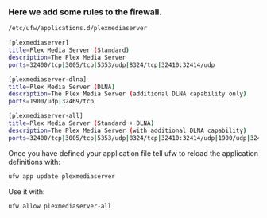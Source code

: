 ###  Here we add some rules to the firewall.

```bash
/etc/ufw/applications.d/plexmediaserver
```
```bash
[plexmediaserver]
title=Plex Media Server (Standard)
description=The Plex Media Server
ports=32400/tcp|3005/tcp|5353/udp|8324/tcp|32410:32414/udp

[plexmediaserver-dlna]
title=Plex Media Server (DLNA)
description=The Plex Media Server (additional DLNA capability only)
ports=1900/udp|32469/tcp

[plexmediaserver-all]
title=Plex Media Server (Standard + DLNA)
description=The Plex Media Server (with additional DLNA capability)
ports=32400/tcp|3005/tcp|5353/udp|8324/tcp|32410:32414/udp|1900/udp|32469/tcp
```

Once you have defined your application file tell ufw to reload the application definitions with:
```bash
ufw app update plexmediaserver
```
Use it with:
```bash
ufw allow plexmediaserver-all
```